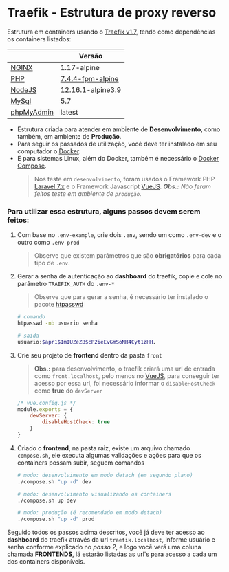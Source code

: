 
# Traefik - Estrutura de proxy reverso
Estrutura em containers usando o [Traefik v1.7](https://docs.traefik.io/v1.7), tendo como dependências os containers listados:

|                                                               |Versão                                                                                                                             |
|---------------------------------------------------------------|-----------------------------------------------------------------------------------------------------------------------------------|
|[NGINX](https://hub.docker.com/_/nginx)                        |1.17-alpine                                                                                                                        |
|[PHP](https://hub.docker.com/_/php)                            |[7.4.4-fpm-alpine](https://github.com/docker-library/docs/blob/master/php/README.md#supported-tags-and-respective-dockerfile-links)|
|[NodeJS](https://hub.docker.com/_/node)                        |12.16.1-alpine3.9                                                                                                                  |
|[MySql](https://hub.docker.com/_/mysql)                        |5.7                                                                                                                                |
|[phpMyAdmin](https://hub.docker.com/r/phpmyadmin/phpmyadmin)   |latest                                                                                                                             |

- Estrutura criada para atender em ambiente de **Desenvolvimento**, como também, em ambiente de **Produção**.
- Para seguir os passados de utilização, você deve ter instalado em seu computador o [Docker](https://docs.docker.com/engine/install/).
- E para sistemas Linux, além do Docker, também é necessário o [Docker Compose](https://docs.docker.com/compose/install/).
	> Nos  teste em `desenvolvimento`, foram usados o Framework PHP [Laravel 7.x](https://laravel.com/) e o Framework Javascript [VueJS](https://vuejs.org/).
	> _**Obs.:** Não feram feitos teste em ambiente de `produção`._

### Para utilizar essa estrutura, alguns passos devem serem feitos:

 1. Com base no `.env-example`, crie dois `.env`, sendo um como `.env-dev` e o outro como `.env-prod`
	 > Observe que existem parâmetros que são **obrigatórios** para cada tipo de `.env`.
 2. Gerar  a senha de autenticação ao **dashboard** do traefik, copie e cole no parâmetro `TRAEFIK_AUTH` do `.env-*`
	 > Observe que para gerar a senha, é necessário ter instalado o pacote [htpasswd](https://httpd.apache.org/docs/2.4/programs/htpasswd.html)
	```bash
	# comando
	htpasswd -nb usuario senha

	# saida
	usuario:$apr1$ImIUZeZB$cP2ieEvGmSoNH4Cyt1zHH.
	```
 3. Crie seu projeto de **frontend** dentro da pasta `front`
	> **Obs.:** para desenvolvimento, o traefik criará uma url de entrada como `front.localhost`, pelo menos no [VueJS](https://vuejs.org/), para conseguir ter acesso por essa url, foi necessário informar o `disableHostCheck` como **true** do `devServer`
	```js
	/* vue.config.js */
	module.exports = {
		devServer: {
			disableHostCheck: true
		}
	}
	```
 4. Criado o **frontend**, na pasta raiz, existe um arquivo chamado `compose.sh`, ele executa algumas validações e ações para que os containers possam subir, seguem comandos
	```bash
	# modo: desenvolvimento em modo detach (em segundo plano)
	./compose.sh "up -d" dev

	# modo: desenvolvimento visualizando os containers
	./compose.sh up dev

	# modo: produção (é recomendado em modo detach)
	./compose.sh "up -d" prod
	```
Seguido todos os passos acima descritos, você já deve ter acesso ao **dashboard** do traefik através da url `traefik.localhost`, informe usuário e senha conforme explicado no _passo 2_, e logo você verá uma coluna chamada **FRONTENDS**, lá estarão listadas as url's para acesso a cada um dos containers disponíveis.

